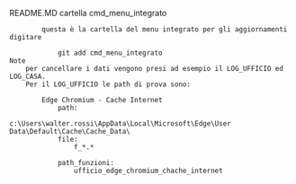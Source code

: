 
README.MD
	cartella
		cmd_menu_integrato

			questa è la cartella del menu integrato per gli aggiornamenti digitare

				git add cmd_menu_integrato
	Note
		per cancellare i dati vengono presi ad esempio il LOG_UFFICIO ed LOG_CASA.
		Per il LOG_UFFICIO le path di prova sono:

			Edge Chromium - Cache Internet
				path:
					c:\Users\walter.rossi\AppData\Local\Microsoft\Edge\User Data\Default\Cache\Cache_Data\	
				file:
					f_*.*

				path_funzioni:
					ufficio_edge_chromium_chache_internet
